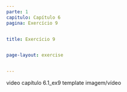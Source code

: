 ```yaml
---
parte: 1
capitulo: Capítulo 6
pagina: Exercício 9


title: Exercício 9


page-layout: exercise


---
```


video capítulo 6.1_ex9
template imagem/vídeo
